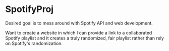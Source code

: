 # SpotifyProj
Desired goal is to mess around with Spotify API and web development. 

Want to create a website in which I can provide a link to a collaborated Spotify playlist and it creates a truly randomized, fair playlist rather than rely on Spotify's randomization.

